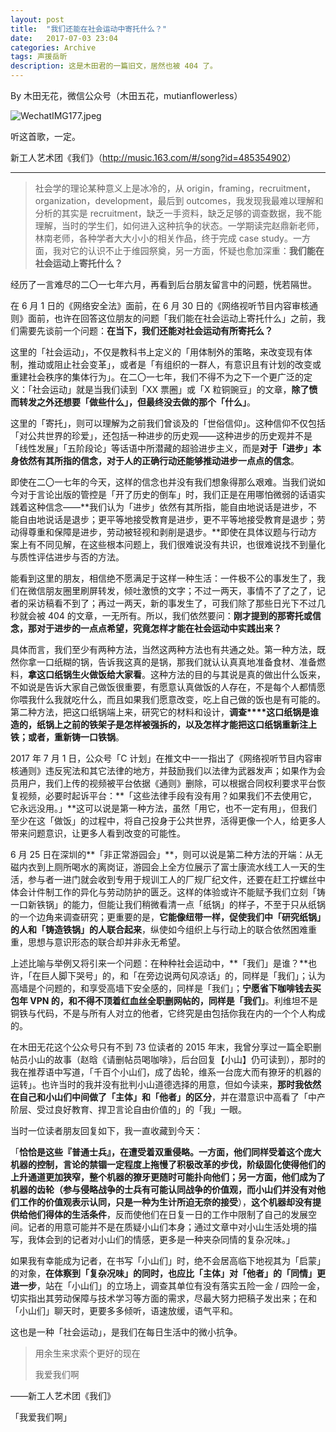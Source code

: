 ```yaml
---
layout: post
title:  "我们还能在社会运动中寄托什么？"
date:   2017-07-03 23:04
categories: Archive
tags: 声援岳昕
description: 这是木田君的一篇旧文，居然也被 404 了。
---
```


By 木田无花，微信公众号（木田五花，mutianflowerless）

![WechatIMG177.jpeg](https://i.loli.net/2018/04/23/5ade01a063486.jpeg)

听这首歌，一定。

新工人艺术团《我们》（<http://music.163.com/#/song?id=485354902>）

---

> 社会学的理论某种意义上是冰冷的，从 origin，framing，recruitment，organization，development，最后到 outcomes，我发现我最难以理解和分析的其实是 recruitment，缺乏一手资料，缺乏足够的调查数据，我不能理解，当时的学生们，如何进入这种抗争的状态。一学期读完赵鼎新老师，林南老师，各种学者大大小小的相关作品，终于完成 case study。一方面，我对它的认识不止于维园祭奠，另一方面，怀疑也愈加深重：**我们能在社会运动上寄托什么？**

经历了一言难尽的二〇一七年六月，再看到后台朋友留言中的问题，恍若隔世。

在 6 月 1 日的《网络安全法》面前，在 6 月 30 日的《网络视听节目内容审核通则》面前，也许在回答这位朋友的问题「我们能在社会运动上寄托什么」之前，我们需要先谈前一个问题：**在当下，我们还能对社会运动有所寄托么？**

这里的「社会运动」，不仅是教科书上定义的「用体制外的策略，来改变现有体制，推动或阻止社会变革」，或者是「有组织的一群人，有意识且有计划的改变或重建社会秩序的集体行为」。在二〇一七年，我们不得不为之下一个更广泛的定义：「社会运动」就是当我们读到「XX 票圈」或「X 粒铜豌豆」的文章，**除了愤而转发之外还想要「做些什么」，但最终没去做的那个「什么」**。

这里的「寄托」，则可以理解为之前我们曾谈及的「世俗信仰」。这种信仰不仅包括「对公共世界的珍爱」，还包括一种进步的历史观——这种进步的历史观并不是「线性发展」「五阶段论」等话语中所潜藏的超验进步主义，而是**对于「进步」本身依然有其所指的信念，对于人的正确行动还能够推动进步一点点的信念**。

即使在二〇一七年的今天，这样的信念也并没有我们想象得那么艰难。当我们说如今对于言论出版的管控是「开了历史的倒车」时，我们正是在用哪怕微弱的话语实践着这种信念——**我们认为「进步」依然有其所指，能自由地说话是进步，不能自由地说话是退步；更平等地接受教育是进步，更不平等地接受教育是退步；劳动得尊重和保障是进步，劳动被轻视和剥削是退步。**即使在具体议题与行动方案上有不同见解，在这些根本问题上，我们很难说没有共识，也很难说找不到量化与质性评估进步与否的方法。

能看到这里的朋友，相信绝不愿满足于这样一种生活：一件极不公的事发生了，我们在微信朋友圈里刷屏转发，倾吐激愤的文字；不过一两天，事情不了了之了，记者的采访稿看不到了；再过一两天，新的事发生了，可我们除了那些日光下不过几秒就会被 404 的文章，一无所有。所以，我们依然要问：**刚才提到的那寄托或信念，那对于进步的一点点希望，究竟怎样才能在社会运动中实践出来？**

具体而言，我们至少有两种方法，当然这两种方法也有共通之处。第一种方法，既然你拿一口纸糊的锅，告诉我这真的是锅，那我们就认认真真地准备食材、准备燃料，**拿这口纸锅生火做饭给大家看**。这种方法的目的与其说是真的做出什么饭来，不如说是告诉大家自己做饭很重要，有愿意认真做饭的人存在，不是每个人都情愿你喂我什么我就吃什么，而且如果我们愿意改变，吃上自己做的饭也是有可能的。第二种方法，把这口纸锅端上来，研究它的材料和设计，**调查****这口纸锅是谁造的，纸锅上之前的铁架子是怎样被强拆的，以及怎样才能把这口纸锅重新注上铁；或者，重新铸一口铁锅**。

2017 年 7 月 1 日，公众号「C 计划」在推文中一一指出了《网络视听节目内容审核通则》违反宪法和其它法律的地方，并鼓励我们以法律为武器发声；如果作为会员用户，我们上传的视频被平台依据《通则》删除，可以根据合同权利要求平台恢复视频，必要时起诉平台：**「这些法律手段有没有用？如果我们不去使用它，它永远没用。」**这可以说是第一种方法，虽然「用它，也不一定有用」，但我们至少在这「做饭」的过程中，将自己投身于公共世界，活得更像一个人，给更多人带来问题意识，让更多人看到改变的可能性。

6 月 25 日在深圳的**「非正常游园会」**，则可以说是第二种方法的开端：从无磁内衣到上厕所喝水的离岗证，游园会上全方位展示了富士康流水线工人一天的生活，参与者一进门就会收到专用于规训工人的厂规厂纪文件，还要在赶工拧螺丝中体会计件制工作的异化与劳动防护的匮乏。这样的体验或许不能赋予我们立刻「铸一口新铁锅」的能力，但能让我们稍微看清一点「纸锅」的样子，不至于只从纸锅的一个边角来调查研究；更重要的是，**它能像纽带一样，促使我们中「研究纸锅」的人和「铸造铁锅」的人联合起来**，纵使如今组织上与行动上的联合依然困难重重，思想与意识形态的联合却并非永无希望。

上述比喻与举例又将引来一个问题：在种种社会运动中，**「我们」是谁？**也许，「在巨人脚下哭号」的，和「在旁边说两句风凉话」的，同样是「我们」；认为高墙是个问题的，和享受高墙下安全感的，同样是「我们」；**宁愿省下咖啡钱去买包年 VPN 的，和不得不顶着红血丝全职删网帖的，同样是「我们」**。利维坦不是铜铁与代码，不是与所有人对立的他者，它终究是由包括你我在内的一个个人构成的。

在木田无花这个公众号只有不到 73 位读者的 2015 年末，我曾分享过一篇全职删帖员小山的故事（赵晗《请删帖员喝咖啡》，后台回复【小山】仍可读到），那时的我在推荐语中写道，「千百个小山们，成了齿轮，维系一台庞大而有獠牙的机器的运转」。也许当时的我并没有批判小山道德选择的用意，但如今读来，**那时我依然在自己和小山们中间做了「主体」和「他者」的区分**，并在潜意识中高看了「中产阶层、受过良好教育、捍卫言论自由价值的」的「我」一眼。

当时一位读者朋友回复如下，我一直收藏到今天：

「**恰恰是这些『普通士兵』，在遭受着双重侵略。**一方面，他们同样受着这个庞大机器的控制，言论的禁锢一定程度上拖慢了积极改革的步伐，阶级固化使得他们的上升通道更加狭窄，整个机器的獠牙更随时可能扑向他们；另一方面，他们成为了机器的齿轮（参与侵略战争的士兵有可能认同战争的价值观，而**小山们并没有对他们工作的价值观表示认同，只是一种为生计所迫无奈的接受**），**这个机器却没有提供给他们得体的生活条件**，反而使他们在日复一日的工作中限制了自己的发展空间。记者的用意可能并不是在质疑小山们本身；通过文章中对小山生活处境的描写，我体会到的记者对小山们的情感，更多是一种夹杂同情的复杂况味。」

如果我有幸能成为记者，在书写「小山们」时，绝不会居高临下地视其为「启蒙」的对象，**在体察到「复杂况味」的同时，也应比「主体」对「他者」的「同情」更进一步**，站在「小山们」的立场上，调查其单位有没有落实五险一金 / 四险一金，切实指出其劳动保障与技术学习等方面的需求，尽最大努力把稿子发出来；在和「小山们」聊天时，更要多多倾听，语速放缓，语气平和。

这也是一种「社会运动」，是我们在每日生活中的微小抗争。

> 用余生来求索个更好的现在
>
> 我爱我们啊

——新工人艺术团《我们》

「我爱我们啊」
